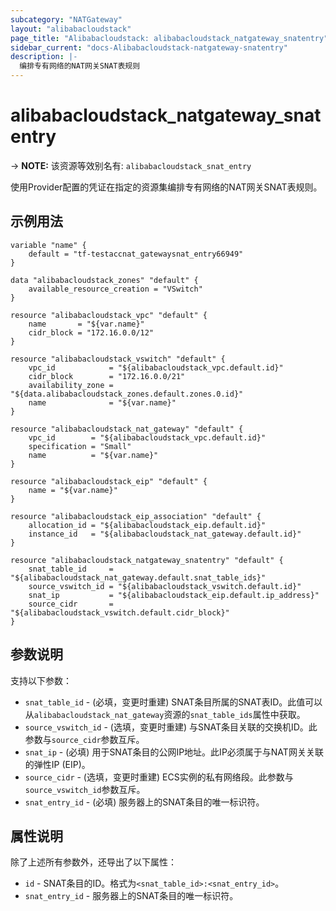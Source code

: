 ```yaml
---
subcategory: "NATGateway"
layout: "alibabacloudstack"
page_title: "Alibabacloudstack: alibabacloudstack_natgateway_snatentry"
sidebar_current: "docs-Alibabacloudstack-natgateway-snatentry"
description: |- 
  编排专有网络的NAT网关SNAT表规则
---
```


# alibabacloudstack_natgateway_snatentry
-> **NOTE:** 该资源等效别名有: `alibabacloudstack_snat_entry`

使用Provider配置的凭证在指定的资源集编排专有网络的NAT网关SNAT表规则。

## 示例用法

```hcl
variable "name" {
    default = "tf-testaccnat_gatewaysnat_entry66949"
}

data "alibabacloudstack_zones" "default" {
    available_resource_creation = "VSwitch"
}

resource "alibabacloudstack_vpc" "default" {
    name       = "${var.name}"
    cidr_block = "172.16.0.0/12"
}

resource "alibabacloudstack_vswitch" "default" {
    vpc_id            = "${alibabacloudstack_vpc.default.id}"
    cidr_block        = "172.16.0.0/21"
    availability_zone = "${data.alibabacloudstack_zones.default.zones.0.id}"
    name              = "${var.name}"
}

resource "alibabacloudstack_nat_gateway" "default" {
    vpc_id        = "${alibabacloudstack_vpc.default.id}"
    specification = "Small"
    name          = "${var.name}"
}

resource "alibabacloudstack_eip" "default" {
    name = "${var.name}"
}

resource "alibabacloudstack_eip_association" "default" {
    allocation_id = "${alibabacloudstack_eip.default.id}"
    instance_id   = "${alibabacloudstack_nat_gateway.default.id}"
}

resource "alibabacloudstack_natgateway_snatentry" "default" {
    snat_table_id     = "${alibabacloudstack_nat_gateway.default.snat_table_ids}"
    source_vswitch_id = "${alibabacloudstack_vswitch.default.id}"
    snat_ip           = "${alibabacloudstack_eip.default.ip_address}"
    source_cidr       = "${alibabacloudstack_vswitch.default.cidr_block}"
}
```

## 参数说明

支持以下参数：

* `snat_table_id` - (必填，变更时重建) SNAT条目所属的SNAT表ID。此值可以从`alibabacloudstack_nat_gateway`资源的`snat_table_ids`属性中获取。
* `source_vswitch_id` - (选填，变更时重建) 与SNAT条目关联的交换机ID。此参数与`source_cidr`参数互斥。
* `snat_ip` - (必填) 用于SNAT条目的公网IP地址。此IP必须属于与NAT网关关联的弹性IP (EIP)。
* `source_cidr` - (选填，变更时重建) ECS实例的私有网络段。此参数与`source_vswitch_id`参数互斥。
* `snat_entry_id` - (必填) 服务器上的SNAT条目的唯一标识符。

## 属性说明

除了上述所有参数外，还导出了以下属性：

* `id` - SNAT条目的ID。格式为`<snat_table_id>:<snat_entry_id>`。
* `snat_entry_id` - 服务器上的SNAT条目的唯一标识符。